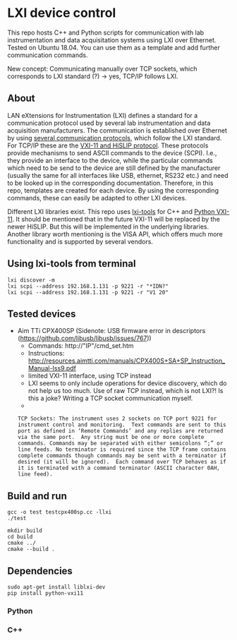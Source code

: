 # LXI device control

This repo hosts C++ and Python scripts for communication with lab instrumentation and data acquisitation systems using LXI over Ethernet. Tested on Ubuntu 18.04. You can use them as a template and add further communication commands.

New concept: Communicating manually over TCP sockets, which corresponds to LXI standard (?) -> yes, TCP/IP follows LXI.

## About

LAN eXtensions for Instrumentation (LXI) defines a standard for a communication protocol used by several lab instrumentation and data acquisition manufacturers. The communication is established over Ethernet by using [several communication protocols](https://www.lxistandard.org/About/LXI-Protocols.aspx), which follow the LXI standard. For TCP/IP these are the [VXI-11 and HiSLIP protocol](https://www.lxistandard.org/About/VXI-11-and-LXI.aspx). These protocols provide mechanisms to send ASCII commands to the device (SCPI). I.e., they provide an interface to the device, while the particular commands which need to be send to the device are still defined by the manufacturer (usually the same for all interfaces like USB, ethernet, RS232 etc.) and need to be looked up in the corresponding documentation. Therefore, in this repo, templates are created for each device. By using the corresponding commands, these can easily be adapted to other LXI devices.

Different LXI libraries exist. This repo uses [lxi-tools](https://github.com/lxi-tools) for C++ and [Python VXI-11](https://github.com/python-ivi/python-vxi11). It should be mentioned that in the future VXI-11 will be replaced by the newer HiSLIP. But this will be implemented in the underlying libraries. Another library worth mentioning is the VISA API, which offers much more functionality and is supported by several vendors.

## Using lxi-tools from terminal

```
lxi discover -m
lxi scpi --address 192.168.1.131 -p 9221 -r "*IDN?"
lxi scpi --address 192.168.1.131 -p 9221 -r "V1 20"
```

## Tested devices

- Aim TTi CPX400SP (Sidenote: USB firmware error in descriptors (https://github.com/libusb/libusb/issues/767))
    - Commands: http://"IP"/cmd_set.htm
    - Instructions: http://resources.aimtti.com/manuals/CPX400S+SA+SP_Instruction_Manual-Iss9.pdf
    - limited VXI-11 interface, using TCP instead
    - LXI seems to only include operations for device discovery, which do not help us too much. Use of raw TCP instead, which is not LXI?! Is this a joke? Writing a TCP socket communication myself.
    - 
    ```
    TCP Sockets: The instrument uses 2 sockets on TCP port 9221 for instrument control and monitoring.  Text commands are sent to this port as defined in ‘Remote Commands’ and any replies are returned via the same port.  Any string must be one or more complete commands. Commands may be separated with either semicolons “;” or line feeds. No terminator is required since the TCP frame contains complete commands though commands may be sent with a terminator if desired (it will be ignored).  Each command over TCP behaves as if it is terminated with a command terminator (ASCII character 0AH, line feed).
    ```

## Build and run

```
gcc -o test testcpx400sp.cc -llxi
./test
```

```
mkdir build
cd build
cmake ../
cmake --build . 
```


## Dependencies

```
sudo apt-get install liblxi-dev
pip install python-vxi11
```

### Python

### C++